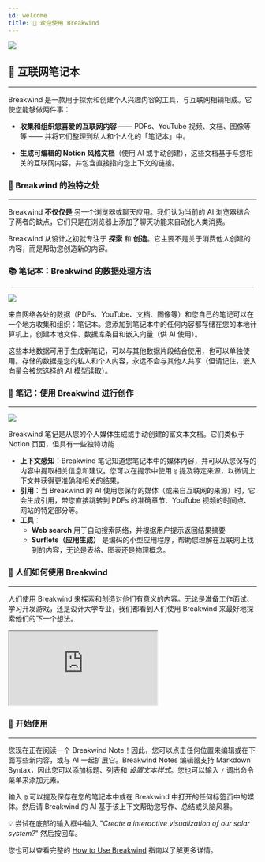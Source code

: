 ```yaml
---
id: welcome
title: 👋 欢迎使用 Breakwind
---
```


<img src="/assets/onboarding/surf-header.webp" />

## 📖 互联网笔记本

---

Breakwind 是一款用于探索和创建个人兴趣内容的工具，与互联网相辅相成。它使您能够做两件事：

- **收集和组织您喜爱的互联网内容** —— PDFs、YouTube 视频、文档、图像等等 —— 并将它们整理到私人和个人化的「笔记本」中。

- **生成可编辑的 Notion 风格文档**（使用 AI 或手动创建），这些文档基于与您相关的互联网内容，并包含直接指向您上下文的链接。

<p></p>

### 💎 Breakwind 的独特之处

---

Breakwind **不仅仅是** 另一个浏览器或聊天应用。我们认为当前的 AI 浏览器结合了两者的缺点，它们只是在浏览器上添加了聊天功能来自动化人类消费。

Breakwind 从设计之初就专注于 **探索** 和 **创造**。它主要不是关于消费他人创建的内容，而是帮助您创造新的内容。

<p></p>

### 📚 笔记本：Breakwind 的数据处理方法

---

<img src="/assets/onboarding/tty-context.png" />

来自网络各处的数据（PDFs、YouTube、文档、图像等）和您自己的笔记可以在一个地方收集和组织：笔记本。您添加到笔记本中的任何内容都存储在您的本地计算机上，创建本地文件、数据库条目和嵌入向量（供 AI 使用）。

这些本地数据可用于生成新笔记，可以与其他数据片段结合使用，也可以单独使用。存储的数据是您的私人和个人内容，永远不会与其他人共享（但请记住，嵌入向量会被您选择的 AI 模型读取）。

<p></p>

### 📝 笔记：使用 Breakwind 进行创作

---

<img src="/assets/onboarding/note-pdf.png" />

Breakwind 笔记是从您的个人媒体生成或手动创建的富文本文档。它们类似于 Notion 页面，但具有一些独特功能：

- **上下文感知**：Breakwind 笔记知道您笔记本中的媒体内容，并可以从您保存的内容中提取相关信息和建议。您可以在提示中使用 `@` 提及特定来源，以微调上下文并获得更准确和相关的结果。
- **引用**：当 Breakwind 的 AI 使用您保存的媒体（或来自互联网的来源）时，它会生成引用，带您直接跳转到 PDFs 的准确章节、YouTube 视频的时间点、网站的特定部分等。
- **工具**：
  - **Web search** 用于自动搜索网络，并根据用户提示返回结果摘要
  - **Surflets（应用生成）** 是编码的小型应用程序，帮助您理解在互联网上找到的内容，无论是表格、图表还是物理概念。

<p></p>

### 👫 人们如何使用 Breakwind

---

人们使用 Breakwind 来探索和创造对他们有意义的内容。无论是准备工作面试、学习开发游戏，还是设计大学专业，我们都看到人们使用 Breakwind 来最好地探索他们的下一个想法。

<div data-youtube-video>
  <iframe src="https://deta.surf/redirects/yt/beta-intro"></iframe>
</div>

<p></p>

### 🚀 开始使用

---

您现在正在阅读一个 Breakwind Note！因此，您可以点击任何位置来编辑或在下面写些新内容，或与 AI 一起扩展它。Breakwind Notes 编辑器支持 Markdown Syntax，因此您可以添加标题、列表和 _设置文本样式_。您也可以输入 `/` 调出命令菜单来添加元素。

输入 `@` 可以提及保存在您的笔记本中或在 Breakwind 中打开的任何标签页中的媒体。然后请 Breakwind 的 AI 基于该上下文帮助您写作、总结或头脑风暴。

💡 尝试在底部的输入框中输入 "<i>Create a interactive visualization of our solar system?</i>" 然后按回车。

您也可以查看完整的 [How to Use Breakwind]($GETTING_STARTED_LINK) 指南以了解更多详情。

<p></p>
